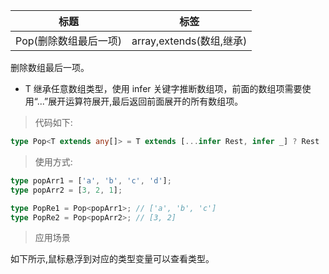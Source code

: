 | 标题                  | 标签                     |
| --------------------- | ------------------------ |
| Pop(删除数组最后一项) | array,extends(数组,继承) |

删除数组最后一项。

- T 继承任意数组类型，使用 infer 关键字推断数组项，前面的数组项需要使用“...”展开运算符展开,最后返回前面展开的所有数组项。

> 代码如下:

```ts
type Pop<T extends any[]> = T extends [...infer Rest, infer _] ? Rest : never;
```

> 使用方式:

```ts
type popArr1 = ['a', 'b', 'c', 'd'];
type popArr2 = [3, 2, 1];

type PopRe1 = Pop<popArr1>; // ['a', 'b', 'c']
type PopRe2 = Pop<popArr2>; // [3, 2]
```

> 应用场景

如下所示,鼠标悬浮到对应的类型变量可以查看类型。

<div class="code-editor" data-url="codes/typescript/demo/Pop.ts" data-language="typescript"></div>

